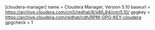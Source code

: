 [cloudera-manager]
name = Cloudera Manager, Version 5.10
baseurl = https://archive.cloudera.com/cm5/redhat/6/x86_64/cm/5.10/
gpgkey = https://archive.cloudera.com/redhat/cdh/RPM-GPG-KEY-cloudera
gpgcheck = 1
